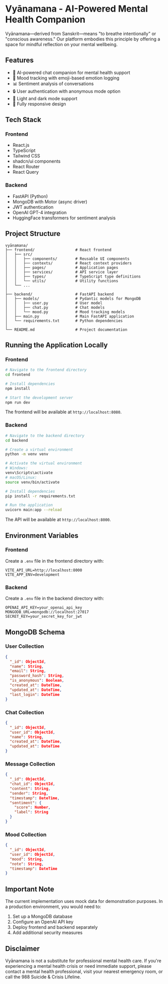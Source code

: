 
# Vyānamana - AI-Powered Mental Health Companion

Vyānamana—derived from Sanskrit—means "to breathe intentionally" or "conscious awareness." Our platform embodies this principle by offering a space for mindful reflection on your mental wellbeing.

## Features

- 🧠 AI-powered chat companion for mental health support
- 🌈 Mood tracking with emoji-based emotion logging
- 📊 Sentiment analysis of conversations
- 🔒 User authentication with anonymous mode option
- 🌙 Light and dark mode support
- 📱 Fully responsive design

## Tech Stack

### Frontend
- React.js
- TypeScript
- Tailwind CSS
- shadcn/ui components
- React Router
- React Query

### Backend
- FastAPI (Python)
- MongoDB with Motor (async driver)
- JWT authentication
- OpenAI GPT-4 integration
- HuggingFace transformers for sentiment analysis

## Project Structure

```
vyānamana/
├── frontend/                  # React frontend
│   ├── src/
│   │   ├── components/        # Reusable UI components
│   │   ├── contexts/          # React context providers
│   │   ├── pages/             # Application pages
│   │   ├── services/          # API service layer
│   │   ├── types/             # TypeScript type definitions
│   │   └── utils/             # Utility functions
│   └── ...
│
├── backend/                   # FastAPI backend
│   ├── models/                # Pydantic models for MongoDB
│   │   ├── user.py            # User model
│   │   ├── chat.py            # Chat models
│   │   └── mood.py            # Mood tracking models
│   ├── main.py                # Main FastAPI application
│   └── requirements.txt       # Python dependencies
│
└── README.md                  # Project documentation
```

## Running the Application Locally

### Frontend

```bash
# Navigate to the frontend directory
cd frontend

# Install dependencies
npm install

# Start the development server
npm run dev
```

The frontend will be available at `http://localhost:8080`.

### Backend

```bash
# Navigate to the backend directory
cd backend

# Create a virtual environment
python -m venv venv

# Activate the virtual environment
# Windows:
venv\Scripts\activate
# macOS/Linux:
source venv/bin/activate

# Install dependencies
pip install -r requirements.txt

# Run the application
uvicorn main:app --reload
```

The API will be available at `http://localhost:8000`.

## Environment Variables

### Frontend
Create a `.env` file in the frontend directory with:

```
VITE_API_URL=http://localhost:8000
VITE_APP_ENV=development
```

### Backend
Create a `.env` file in the backend directory with:

```
OPENAI_API_KEY=your_openai_api_key
MONGODB_URL=mongodb://localhost:27017
SECRET_KEY=your_secret_key_for_jwt
```

## MongoDB Schema

### User Collection

```json
{
  "_id": ObjectId,
  "name": String,
  "email": String,
  "password_hash": String,
  "is_anonymous": Boolean,
  "created_at": DateTime,
  "updated_at": DateTime,
  "last_login": DateTime
}
```

### Chat Collection

```json
{
  "_id": ObjectId,
  "user_id": ObjectId,
  "name": String,
  "created_at": DateTime,
  "updated_at": DateTime
}
```

### Message Collection

```json
{
  "_id": ObjectId,
  "chat_id": ObjectId,
  "content": String,
  "sender": String,
  "timestamp": DateTime,
  "sentiment": {
    "score": Number,
    "label": String
  }
}
```

### Mood Collection

```json
{
  "_id": ObjectId,
  "user_id": ObjectId,
  "mood": String,
  "note": String,
  "timestamp": DateTime
}
```

## Important Note

The current implementation uses mock data for demonstration purposes. In a production environment, you would need to:

1. Set up a MongoDB database
2. Configure an OpenAI API key
3. Deploy frontend and backend separately
4. Add additional security measures

## Disclaimer

Vyānamana is not a substitute for professional mental health care. If you're experiencing a mental health crisis or need immediate support, please contact a mental health professional, visit your nearest emergency room, or call the 988 Suicide & Crisis Lifeline.
